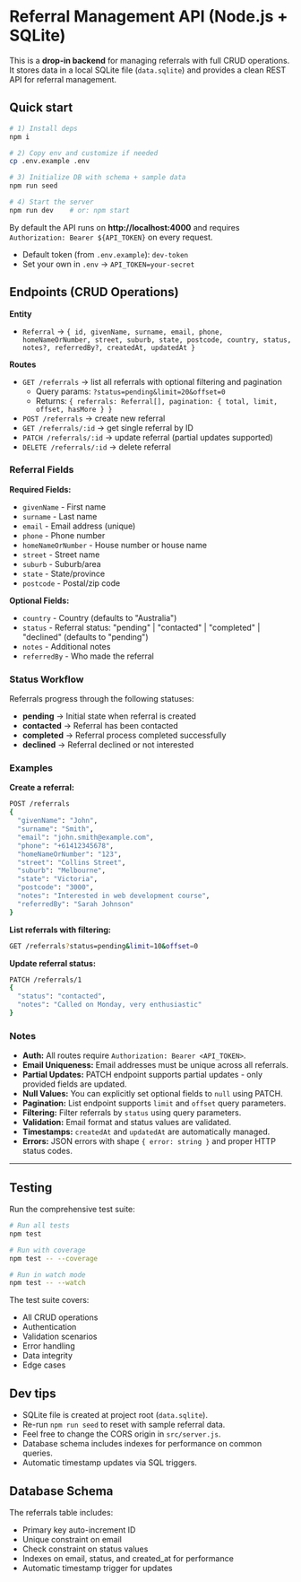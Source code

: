# Referral Management API (Node.js + SQLite)

This is a **drop-in backend** for managing referrals with full CRUD operations. It stores data in a local SQLite file (`data.sqlite`) and provides a clean REST API for referral management.

## Quick start

```bash
# 1) Install deps
npm i

# 2) Copy env and customize if needed
cp .env.example .env

# 3) Initialize DB with schema + sample data
npm run seed

# 4) Start the server
npm run dev    # or: npm start
```

By default the API runs on **http://localhost:4000** and requires `Authorization: Bearer ${API_TOKEN}` on every request.

- Default token (from `.env.example`): `dev-token`
- Set your own in `.env` → `API_TOKEN=your-secret`

## Endpoints (CRUD Operations)

**Entity**

- `Referral` → `{ id, givenName, surname, email, phone, homeNameOrNumber, street, suburb, state, postcode, country, status, notes?, referredBy?, createdAt, updatedAt }`

**Routes**

- `GET /referrals` → list all referrals with optional filtering and pagination
  - Query params: `?status=pending&limit=20&offset=0`
  - Returns: `{ referrals: Referral[], pagination: { total, limit, offset, hasMore } }`
- `POST /referrals` → create new referral
- `GET /referrals/:id` → get single referral by ID
- `PATCH /referrals/:id` → update referral (partial updates supported)
- `DELETE /referrals/:id` → delete referral

### Referral Fields

**Required Fields:**

- `givenName` - First name
- `surname` - Last name
- `email` - Email address (unique)
- `phone` - Phone number
- `homeNameOrNumber` - House number or house name
- `street` - Street name
- `suburb` - Suburb/area
- `state` - State/province
- `postcode` - Postal/zip code

**Optional Fields:**

- `country` - Country (defaults to "Australia")
- `status` - Referral status: "pending" | "contacted" | "completed" | "declined" (defaults to "pending")
- `notes` - Additional notes
- `referredBy` - Who made the referral

### Status Workflow

Referrals progress through the following statuses:

- **pending** → Initial state when referral is created
- **contacted** → Referral has been contacted
- **completed** → Referral process completed successfully
- **declined** → Referral declined or not interested

### Examples

**Create a referral:**

```bash
POST /referrals
{
  "givenName": "John",
  "surname": "Smith",
  "email": "john.smith@example.com",
  "phone": "+61412345678",
  "homeNameOrNumber": "123",
  "street": "Collins Street",
  "suburb": "Melbourne",
  "state": "Victoria",
  "postcode": "3000",
  "notes": "Interested in web development course",
  "referredBy": "Sarah Johnson"
}
```

**List referrals with filtering:**

```bash
GET /referrals?status=pending&limit=10&offset=0
```

**Update referral status:**

```bash
PATCH /referrals/1
{
  "status": "contacted",
  "notes": "Called on Monday, very enthusiastic"
}
```

### Notes

- **Auth:** All routes require `Authorization: Bearer <API_TOKEN>`.
- **Email Uniqueness:** Email addresses must be unique across all referrals.
- **Partial Updates:** PATCH endpoint supports partial updates - only provided fields are updated.
- **Null Values:** You can explicitly set optional fields to `null` using PATCH.
- **Pagination:** List endpoint supports `limit` and `offset` query parameters.
- **Filtering:** Filter referrals by `status` using query parameters.
- **Validation:** Email format and status values are validated.
- **Timestamps:** `createdAt` and `updatedAt` are automatically managed.
- **Errors:** JSON errors with shape `{ error: string }` and proper HTTP status codes.

---

## Testing

Run the comprehensive test suite:

```bash
# Run all tests
npm test

# Run with coverage
npm test -- --coverage

# Run in watch mode
npm test -- --watch
```

The test suite covers:

- All CRUD operations
- Authentication
- Validation scenarios
- Error handling
- Data integrity
- Edge cases

## Dev tips

- SQLite file is created at project root (`data.sqlite`).
- Re-run `npm run seed` to reset with sample referral data.
- Feel free to change the CORS origin in `src/server.js`.
- Database schema includes indexes for performance on common queries.
- Automatic timestamp updates via SQL triggers.

## Database Schema

The referrals table includes:

- Primary key auto-increment ID
- Unique constraint on email
- Check constraint on status values
- Indexes on email, status, and created_at for performance
- Automatic timestamp trigger for updates
